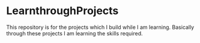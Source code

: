 # LearnthroughProjects
This repository is for the projects which I build while I am learning. Basically through these projects I am learning the skills required.
